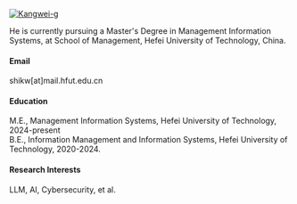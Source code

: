 

[![Kangwei-g](https://img.shields.io/badge/kangwei-github-blue?logo=github)](https://github.com/Kangwei-g)

He is currently pursuing a Master's Degree in Management Information Systems, at School of Management, Hefei University of Technology, China.

#### Email
shikw[at]mail.hfut.edu.cn

#### Education
M.E., Management Information Systems, Hefei University of Technology, 2024-present\
B.E., Information Management and Information Systems, Hefei University of Technology, 2020-2024.

#### Research Interests
LLM, AI, Cybersecurity, et al.
